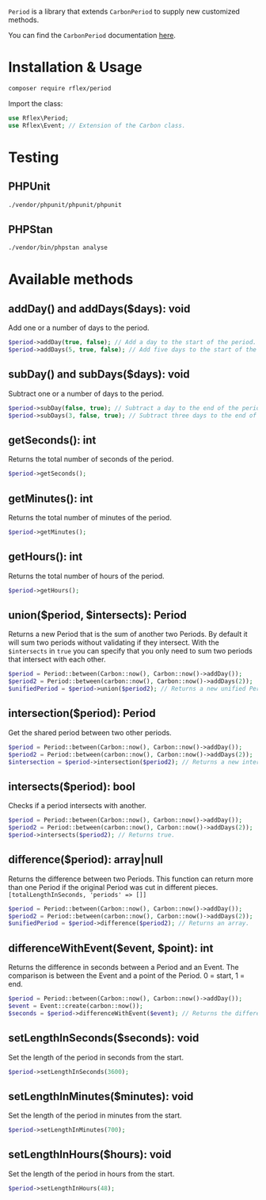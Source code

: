 `Period` is a library that extends `CarbonPeriod` to supply new customized methods.

You can find the `CarbonPeriod` documentation [here](https://carbon.nesbot.com/docs/#api-period).

# Installation & Usage
```sh
composer require rflex/period
```

Import the class:
```php
use Rflex\Period;
use Rflex\Event; // Extension of the Carbon class.
```

# Testing
## PHPUnit
```bash
./vendor/phpunit/phpunit/phpunit
```

## PHPStan
```bash
./vendor/bin/phpstan analyse
```

# Available methods

## addDay() and addDays($days): void
Add one or a number of days to the period.
```php
$period->addDay(true, false); // Add a day to the start of the period.
$period->addDays(5, true, false); // Add five days to the start of the period.
```

## subDay() and subDays($days): void
Subtract one or a number of days to the period.
```php
$period->subDay(false, true); // Subtract a day to the end of the period.
$period->subDays(3, false, true); // Subtract three days to the end of the period.
```

## getSeconds(): int
Returns the total number of seconds of the period.
```php
$period->getSeconds();
```

## getMinutes(): int
Returns the total number of minutes of the period.
```php
$period->getMinutes();
```

## getHours(): int
Returns the total number of hours of the period.
```php
$period->getHours();
```

## union($period, $intersects): Period
Returns a new Period that is the sum of another two Periods. By default it will sum two periods without
validating if they intersect. With the `$intersects` in `true` you can specify that you only need
to sum two periods that intersect with each other.
```php
$period = Period::between(Carbon::now(), Carbon::now()->addDay());
$period2 = Period::between(carbon::now(), Carbon::now()->addDays(2));
$unifiedPeriod = $period->union($period2); // Returns a new unified Period.
```

## intersection($period): Period
Get the shared period between two other periods.
```php
$period = Period::between(Carbon::now(), Carbon::now()->addDay());
$period2 = Period::between(carbon::now(), Carbon::now()->addDays(2));
$intersection = $period->intersection($period2); // Returns a new intersected Period.
```

## intersects($period): bool
Checks if a period intersects with another.
```php
$period = Period::between(Carbon::now(), Carbon::now()->addDay());
$period2 = Period::between(carbon::now(), Carbon::now()->addDays(2));
$period->intersects($period2); // Returns true.
```

## difference($period): array|null
Returns the difference between two Periods. This function can return more than one Period
if the original Period was cut in different pieces.
`[totalLengthInSeconds, 'periods' => []]`
```php
$period = Period::between(Carbon::now(), Carbon::now()->addDay());
$period2 = Period::between(carbon::now(), Carbon::now()->addDays(2));
$unifiedPeriod = $period->difference($period2); // Returns an array.
```

## differenceWithEvent($event, $point): int
Returns the difference in seconds between a Period and an Event. The comparison is between the Event
and a point of the Period. 0 = start, 1 = end.
```php
$period = Period::between(Carbon::now(), Carbon::now()->addDay());
$event = Event::create(carbon::now());
$seconds = $period->differenceWithEvent($event); // Returns the difference between the two in seconds.
```

## setLengthInSeconds($seconds): void
Set the length of the period in seconds from the start.
```php
$period->setLengthInSeconds(3600);
```

## setLengthInMinutes($minutes): void
Set the length of the period in minutes from the start.
```php
$period->setLengthInMinutes(700);
```

## setLengthInHours($hours): void
Set the length of the period in hours from the start.
```php
$period->setLengthInHours(48);
```
